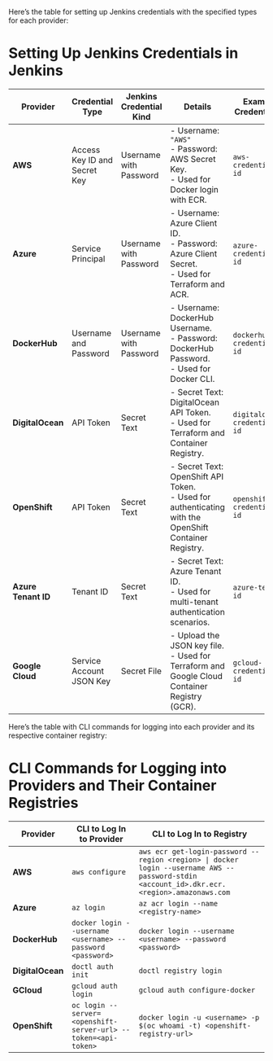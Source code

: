 Here’s the table for setting up Jenkins credentials with the specified types for each provider:

# Setting Up Jenkins Credentials in Jenkins

| **Provider**       | **Credential Type**         | **Jenkins Credential Kind**   | **Details**                                                                 | **Example Credential ID**        |
|---------------------|-----------------------------|--------------------------------|-----------------------------------------------------------------------------|-----------------------------------|
| **AWS**            | Access Key ID and Secret Key | Username with Password         | - Username: `"AWS"`<br>- Password: AWS Secret Key.<br>- Used for Docker login with ECR. | `aws-credentials-id`             |
| **Azure**          | Service Principal           | Username with Password         | - Username: Azure Client ID.<br>- Password: Azure Client Secret.<br>- Used for Terraform and ACR. | `azure-credentials-id`           |
| **DockerHub**       | Username and Password       | Username with Password         | - Username: DockerHub Username.<br>- Password: DockerHub Password.<br>- Used for Docker CLI. | `dockerhub-credentials-id`       |
| **DigitalOcean**    | API Token                  | Secret Text                    | - Secret Text: DigitalOcean API Token.<br>- Used for Terraform and Container Registry. | `digitalocean-credentials-id`    |
| **OpenShift**       | API Token                  | Secret Text                    | - Secret Text: OpenShift API Token.<br>- Used for authenticating with the OpenShift Container Registry. | `openshift-credentials-id`       |
| **Azure Tenant ID**| Tenant ID                   | Secret Text                    | - Secret Text: Azure Tenant ID.<br>- Used for multi-tenant authentication scenarios. | `azure-tenant-id`                |
| **Google Cloud**    | Service Account JSON Key   | Secret File                    | - Upload the JSON key file.<br>- Used for Terraform and Google Cloud Container Registry (GCR). | `gcloud-credentials-id`          |



Here’s the table with CLI commands for logging into each provider and its respective container registry:

# CLI Commands for Logging into Providers and Their Container Registries

| **Provider**       | **CLI to Log In to Provider**                                     | **CLI to Log In to Registry**                                                                                   |
|---------------------|------------------------------------------------------------------|-----------------------------------------------------------------------------------------------------------------|
| **AWS**            | `aws configure`                                                 | `aws ecr get-login-password --region <region> \| docker login --username AWS --password-stdin <account_id>.dkr.ecr.<region>.amazonaws.com` |
| **Azure**          | `az login`                                                      | `az acr login --name <registry-name>`                                                                           |
| **DockerHub**      | `docker login --username <username> --password <password>`       | `docker login --username <username> --password <password>`                                                     |
| **DigitalOcean**   | `doctl auth init`                                               | `doctl registry login`                                                                                          |
| **GCloud**         | `gcloud auth login`                                             | `gcloud auth configure-docker`                                                                                  |
| **OpenShift**      | `oc login --server=<openshift-server-url> --token=<api-token>`   | `docker login -u <username> -p $(oc whoami -t) <openshift-registry-url>`                                        |

